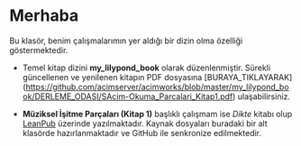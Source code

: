 # Merhaba
Bu klasör, benim çalışmalarımın yer aldığı bir dizin olma özelliği göstermektedir.

* Temel kitap dizini **my_lilypond_book** olarak düzenlenmiştir. Sürekli güncellenen ve yenilenen kitapın PDF dosyasına [BURAYA_TIKLAYARAK] (https://github.com/acimserver/acimworks/blob/master/my_lilypond_book/DERLEME_ODASI/SAcim-Okuma_Parcalari_Kitap1.pdf) ulaşabilirsiniz.

* **Müziksel İşitme Parçaları (Kitap 1)** başlıklı çalışmam ise _Dikte_ kitabı olup [LeanPub](http://www.leanpub.com) üzerinde yazılmaktadır. Kaynak dosyaları buradaki bir alt klasörde hazırlanmaktadır ve GitHub ile senkronize edilmektedir.
